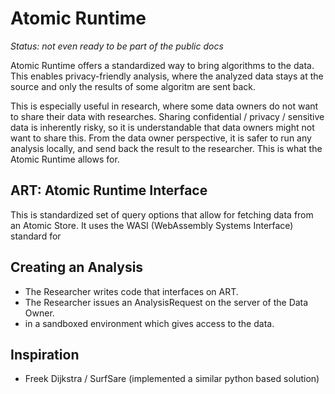 # Atomic Runtime

_Status: not even ready to be part of the public docs_

Atomic Runtime offers a standardized way to bring algorithms to the data.
This enables privacy-friendly analysis, where the analyzed data stays at the source and only the results of some algoritm are sent back.

This is especially useful in research, where some data owners do not want to share their data with researches.
Sharing confidential / privacy / sensitive data is inherently risky, so it is understandable that data owners might not want to share this.
From the data owner perspective, it is safer to run any analysis locally, and send back the result to the researcher.
This is what the Atomic Runtime allows for.

## ART: Atomic Runtime Interface

This is standardized set of query options that allow for fetching data from an Atomic Store.
It uses the WASI (WebAssembly Systems Interface) standard for

## Creating an Analysis

- The Researcher writes code that interfaces on ART.
- The Researcher issues an AnalysisRequest on the server of the Data Owner.
- in a sandboxed environment which gives access to the data.

## Inspiration

- Freek Dijkstra / SurfSare (implemented a similar python based solution)
